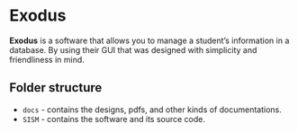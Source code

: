 # Exodus
**Exodus** is a software that allows you to manage a student’s information in a
database. By using their GUI that was designed with simplicity and
friendliness in mind.


## Folder structure
- `docs` - contains the designs, pdfs, and other kinds of documentations.
- `SISM` - contains the software and its source code.
